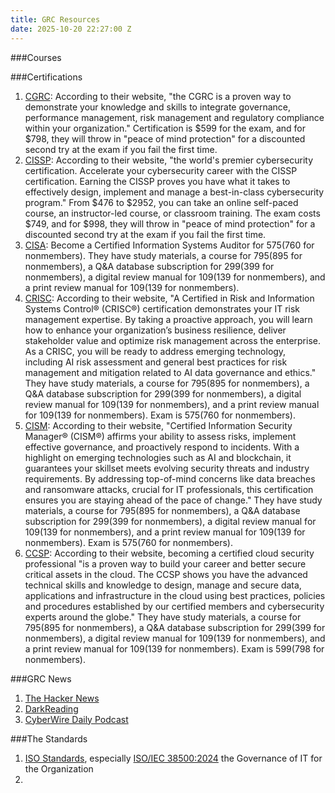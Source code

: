 ```yaml
---
title: GRC Resources
date: 2025-10-20 22:27:00 Z
---
```



###Courses

###Certifications
1. [CGRC](https://www.isc2.org/certifications/cgrc): According to their website, "the CGRC is a proven way to demonstrate your knowledge and skills to integrate governance, performance management, risk management and regulatory compliance within your organization." Certification is $599 for the exam, and for $798, they will throw in "peace of mind protection" for a discounted second try at the exam if you fail the first time.
4. [CISSP](https://www.isc2.org/certifications/cissp): According to their website, "the world's premier cybersecurity certification. Accelerate your cybersecurity career with the CISSP certification. Earning the CISSP proves you have what it takes to effectively design, implement and manage a best-in-class cybersecurity program." From $476 to $2952, you can take an online self-paced course, an instructor-led course, or classroom training. The exam costs $749, and for $998, they will throw in "peace of mind protection" for a discounted second try at the exam if you fail the first time.
3. [CISA](https://www.isaca.org/credentialing/cisa): Become a Certified Information Systems Auditor for $575 ($760 for nonmembers). They have study materials, a course for $795 ($895 for nonmembers), a Q&A database subscription for $299 ($399 for nonmembers), a digital review manual for $109 ($139 for nonmembers),  and a print review manual for $109 ($139 for nonmembers).
4. [CRISC](https://www.isaca.org/credentialing/crisc): According to their website, "A Certified in Risk and Information Systems Control® (CRISC®) certification demonstrates your IT risk management expertise. By taking a proactive approach, you will learn how to enhance your organization’s business resilience, deliver stakeholder value and optimize risk management across the enterprise. As a CRISC, you will be ready to address emerging technology, including AI risk assessment and general best practices for risk management and mitigation related to AI data governance and ethics." They have study materials, a course for $795 ($895 for nonmembers), a Q&A database subscription for $299 ($399 for nonmembers), a digital review manual for $109 ($139 for nonmembers),  and a print review manual for $109 ($139 for nonmembers). Exam is $575 ($760 for nonmembers).
5. [CISM](https://www.isaca.org/credentialing/cism): According to their website, "Certified Information Security Manager® (CISM®) affirms your ability to assess risks, implement effective governance, and proactively respond to incidents. With a highlight on emerging technologies such as AI and blockchain, it guarantees your skillset meets evolving security threats and industry requirements. By addressing top-of-mind concerns like data breaches and ransomware attacks, crucial for IT professionals, this certification ensures you are staying ahead of the pace of change." They have study materials, a course for $795 ($895 for nonmembers), a Q&A database subscription for $299 ($399 for nonmembers), a digital review manual for $109 ($139 for nonmembers),  and a print review manual for $109 ($139 for nonmembers). Exam is $575 ($760 for nonmembers).
6. [CCSP](https://www.isc2.org/certifications/ccsp): According to their website, becoming a certified cloud security professional "is a proven way to build your career and better secure critical assets in the cloud. The CCSP shows you have the advanced technical skills and knowledge to design, manage and secure data, applications and infrastructure in the cloud using best practices, policies and procedures established by our certified members and cybersecurity experts around the globe." They have study materials, a course for $795 ($895 for nonmembers), a Q&A database subscription for $299 ($399 for nonmembers), a digital review manual for $109 ($139 for nonmembers),  and a print review manual for $109 ($139 for nonmembers). Exam is $599 ($798 for nonmembers).

###GRC News
1. [The Hacker News](https://thehackernews.com/)
2. [DarkReading](https://www.darkreading.com/)
3. [CyberWire Daily Podcast](https://thecyberwire.com/podcasts/daily-podcast)

###The Standards
1. [ISO Standards](https://www.iso.org/home.html), especially [ISO/IEC 38500:2024](https://www.iso.org/standard/81684.html) the Governance of IT for the Organization
2. 